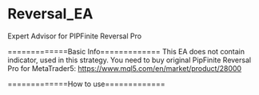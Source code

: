 # Reversal_EA
Expert Advisor for PIPFinite Reversal Pro

=============Basic Info=============
This EA does not contain indicator, used in this strategy.
You need to buy original PipFinite Reversal Pro for MetaTrader5: https://www.mql5.com/en/market/product/28000

=============How to use=============
